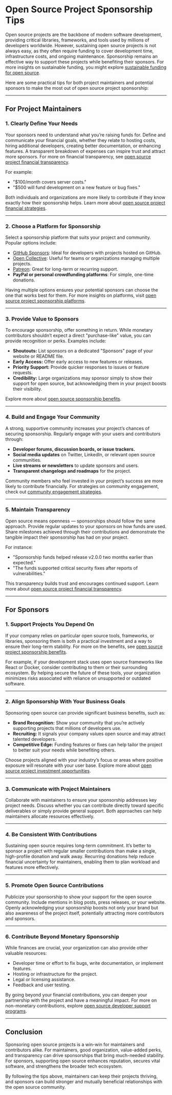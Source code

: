 # Open Source Project Sponsorship Tips

Open source projects are the backbone of modern software development, providing critical libraries, frameworks, and tools used by millions of developers worldwide. However, sustaining open source projects is not always easy, as they often require funding to cover development time, infrastructure costs, and ongoing maintenance. Sponsorship remains an effective way to support these projects while benefiting their sponsors. For more insights on sustainable funding, you might explore [sustainable funding for open source](https://www.license-token.com/wiki/sustainable-funding-for-open-source).

Here are some practical tips for both project maintainers and potential sponsors to make the most out of open source project sponsorship:

---

## For Project Maintainers

### 1. **Clearly Define Your Needs**
Your sponsors need to understand what you’re raising funds for. Define and communicate your financial goals, whether they relate to hosting costs, hiring additional developers, creating better documentation, or enhancing features. A transparent breakdown of expenses can inspire trust and attract more sponsors. For more on financial transparency, see [open source project financial transparency](https://www.license-token.com/wiki/open-source-project-financial-transparency).

For example:
- "$100/month covers server costs."
- "$500 will fund development on a new feature or bug fixes."

Both individuals and organizations are more likely to contribute if they know exactly how their sponsorship helps. Learn more about [open source project financial strategies](https://www.license-token.com/wiki/open-source-project-financial-strategies).

---

### 2. **Choose a Platform for Sponsorship**
Select a sponsorship platform that suits your project and community. Popular options include:
- [GitHub Sponsors](https://github.com/sponsors): Ideal for developers with projects hosted on GitHub.
- [Open Collective](https://opencollective.com/): Useful for teams or organizations managing multiple projects.
- [Patreon](https://www.patreon.com/): Great for long-term or recurring support.
- **PayPal or personal crowdfunding platforms**: For simple, one-time donations.

Having multiple options ensures your potential sponsors can choose the one that works best for them. For more insights on platforms, visit [open source project sponsorship platforms](https://www.license-token.com/wiki/open-source-project-sponsorship-platforms).

---

### 3. **Provide Value to Sponsors**
To encourage sponsorship, offer something in return. While monetary contributors shouldn’t expect a direct "purchase-like" value, you can provide recognition or perks. Examples include:
- **Shoutouts:** List sponsors on a dedicated "Sponsors" page of your website or README file.
- **Early Access:** Offer early access to new features or releases.
- **Priority Support:** Provide quicker responses to issues or feature requests.
- **Credibility:** Large organizations may sponsor simply to show their support for open source, but acknowledging them in your project boosts their visibility.

Explore more about [open source sponsorship benefits](https://www.license-token.com/wiki/open-source-project-sponsorship-benefits).

---

### 4. **Build and Engage Your Community**
A strong, supportive community increases your project’s chances of securing sponsorship. Regularly engage with your users and contributors through:
- **Developer forums, discussion boards, or issue trackers.**
- **Social media updates** on Twitter, LinkedIn, or relevant open source communities.
- **Live streams or newsletters** to update sponsors and users.
- **Transparent changelogs and roadmaps** for the project.

Community members who feel invested in your project’s success are more likely to contribute financially. For strategies on community engagement, check out [community engagement strategies](https://www.license-token.com/wiki/community-engagement-strategies).

---

### 5. **Maintain Transparency**
Open source means openness — sponsorships should follow the same approach. Provide regular updates to your sponsors on how funds are used. Share milestones achieved through their contributions and demonstrate the tangible impact their sponsorship has had on your project.

For instance:
- "Sponsorship funds helped release v2.0.0 two months earlier than expected."
- "The funds supported critical security fixes after reports of vulnerabilities."

This transparency builds trust and encourages continued support. Learn more about [open source project financial transparency](https://www.license-token.com/wiki/open-source-project-financial-transparency).

---

## For Sponsors

### 1. **Support Projects You Depend On**
If your company relies on particular open source tools, frameworks, or libraries, sponsoring them is both a practical investment and a way to ensure their long-term stability. For more on the benefits, see [open source project sponsorship benefits](https://www.license-token.com/wiki/open-source-project-sponsorship-benefits).

For example, if your development stack uses open source frameworks like React or Docker, consider contributing to them or their surrounding ecosystem. By helping secure the future of these tools, your organization minimizes risks associated with reliance on unsupported or outdated software.

---

### 2. **Align Sponsorship With Your Business Goals**
Sponsoring open source can provide significant business benefits, such as:
- **Brand Recognition:** Show your community that you’re actively supporting projects that millions of developers use.
- **Recruiting:** It signals your company values open source and may attract talented developers.
- **Competitive Edge:** Funding features or fixes can help tailor the project to better suit your needs while benefiting others.

Choose projects aligned with your industry’s focus or areas where positive exposure will resonate with your user base. Explore more about [open source project investment opportunities](https://www.license-token.com/wiki/open-source-project-investment-opportunities).

---

### 3. **Communicate with Project Maintainers**
Collaborate with maintainers to ensure your sponsorship addresses key project needs. Discuss whether you can contribute directly toward specific deliverables or simply provide general support. Both approaches can help maintainers allocate resources effectively.

---

### 4. **Be Consistent With Contributions**
Sustaining open source requires long-term commitment. It’s better to sponsor a project with regular smaller contributions than make a single, high-profile donation and walk away. Recurring donations help reduce financial uncertainty for maintainers, enabling them to plan workload and features more effectively.

---

### 5. **Promote Open Source Contributions**
Publicize your sponsorship to show your support for the open source community. Include mentions in blog posts, press releases, or your website. Openly acknowledging your sponsorship boosts not only your brand but also awareness of the project itself, potentially attracting more contributors and sponsors.

---

### 6. **Contribute Beyond Monetary Sponsorship**
While finances are crucial, your organization can also provide other valuable resources:
- Developer time or effort to fix bugs, write documentation, or implement features.
- Hosting or infrastructure for the project.
- Legal or licensing assistance.
- Feedback and user testing.

By going beyond your financial contributions, you can deepen your partnership with the project and have a meaningful impact. For more on non-monetary contributions, explore [open source developer support programs](https://www.license-token.com/wiki/open-source-developer-support-programs).

---

## Conclusion

Sponsoring open source projects is a win-win for maintainers and contributors alike. For maintainers, good organization, value-added perks, and transparency can drive sponsorships that bring much-needed stability. For sponsors, supporting open source enhances reputation, secures vital software, and strengthens the broader tech ecosystem.

By following the tips above, maintainers can keep their projects thriving, and sponsors can build stronger and mutually beneficial relationships with the open source community.